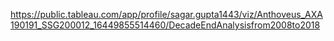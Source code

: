 https://public.tableau.com/app/profile/sagar.gupta1443/viz/Anthoveus_AXA190191_SSG200012_16449855514460/DecadeEndAnalysisfrom2008to2018
